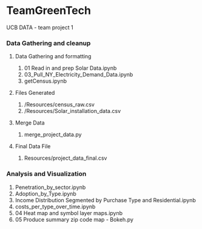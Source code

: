 # TeamGreenTech
UCB DATA  - team project 1

### Data Gathering and cleanup

1. Data Gathering and formatting
    1. 01 Read in and prep Solar Data.ipynb
    2. 03_Pull_NY_Electricity_Demand_Data.ipynb
    3. getCensus.ipynb
    
2. Files Generated
    1. /Resources/census_raw.csv
    2. /Resources/Solar_installation_data.csv
   
4. Merge Data
    1. merge_project_data.py
    
5. Final Data File
    1. Resources/project_data_final.csv
    
    
### Analysis and Visualization

1. Penetration_by_sector.ipynb
2. Adoption_by_Type.ipynb
3. Income Distribution Segmented by Purchase Type and Residential.ipynb
4. costs_per_type_over_time.ipynb
5. 04 Heat map and symbol layer maps.ipynb
6. 05 Produce summary zip code map - Bokeh.py


